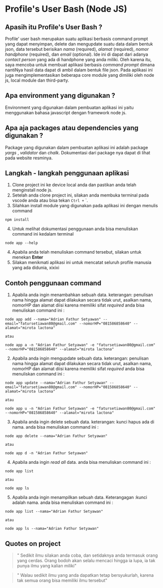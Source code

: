 # **Profile's User Bash (Node JS)**

## **Apasih itu Profile's User Bash ?**

Profile' user bash merupakan suatu aplikasi berbasis command prompt yang dapat menyimpan, delete dan mengupdate suatu data dalam bentuk json, data tersebut berisikan _nama_ (required), _alamat_ (required), _nomor handphone_ (required), dan _email_ (optional). Ide ini di dapat dari adanya _contact person_ yang ada di handphone yang anda miliki. Oleh karena itu, saya mencoba untuk membuat aplikasi berbasis _command prompt_ dimana nantiNya hasil data dapat di ambil dalam bentuk file json. Pada aplikasi ini juga mengimplementasikan beberapa core module yang dimiliki oleh node js, local module dan third-party.

## **Apa environment yang digunakan ?**

Environment yang digunakan dalam pembuatan aplikasi ini yaitu menggunakan bahasa javascript dengan framework node js.

## **Apa aja packages atau dependencies yang digunakan ?**

Package yang digunakan dalam pembuatan aplikasi ini adalah package _yargs_ , _validator_ dan _chalk_. Dokumentasi dari package nya dapat di lihat pada website resminya.

## **Langkah - langkah penggunaan aplikasi**

1. Clone project ini ke device local anda dan pastikan anda telah menginstall node js.
2. Setelah anda clone project ini, silakan anda membuka terminal pada vscode anda atau bisa tekan `Ctrl +` `.
3. Silahkan install module yang digunakan pada aplikasi ini dengan menulis command

```
npm install
```

4. Untuk melihat dokumentasi penggunaan anda bisa menuliskan command ini kedalam terminal

```
node app --help
```

4. Apabila anda telah menuliskan command tersebut, silakan untuk menekan **Enter**
5. Silakan menikmati aplikasi ini untuk mencatat seluruh profile manusia yang ada didunia, xixixi

## **Contoh penggunaan command**

1. Apabila anda ingin menambahkan sebuah data. keterangan: penulisan nama hingga alamat dapat dilakukan secara tidak urut, asalkan nama, nomorHP dan alamat diisi karena memiliki sifat _required_ anda bisa menuliskan command ini :

```
node app add --nama="Adrian Fathur Setyawan" --email="fatursetiawan80@gmail.com" --nomorHP="081586858640" --alamat="mirota lactona"

atau

node app a -n "Adrian Fathur Setyawan" -e "fatursetiawan80@gmail.com" --nomorHP="081586858640" --alamat="mirota lactona"

```

2. Apabila anda ingin mengupdate sebuah data. keterangan: penulisan nama hingga alamat dapat dilakukan secara tidak urut, asalkan nama, nomorHP dan alamat diisi karena memiliki sifat _required_ anda bisa menuliskan command ini :

```
node app update --nama="Adrian Fathur Setyawan" --email="fatursetiawan80@gmail.com" --nomorHP="081586858640" --alamat="mirota lactona"

atau

node app u -n "Adrian Fathur Setyawan" -e "fatursetiawan80@gmail.com" --nomorHP="081586858640" --alamat="mirota lactona"

```

3. Apabila anda ingin delete sebuah data. keterangan: kunci hapus ada di nama. anda bisa menuliskan command ini :

```
node app delete --nama="Adrian Fathur Setyawan"

atau

node app d -n "Adrian Fathur Setyawan"

```

4. Apabila anda ingin _read all_ data. anda bisa menuliskan command ini :

```
node app list

atau

node app ls

```

5. Apabila anda ingin menampilkan sebuah data. Keterangagan :kunci adalah nama. anda bisa menuliskan command ini :

```
node app list --nama="Adrian Fathur Setyawan"

atau

node app ls --nama="Adrian Fathur Setyawan"

```

## **Quotes on project**

> " Sedikit ilmu silakan anda coba, dan setidaknya anda termasuk orang yang cerdas. Orang bodoh akan selalu mencaci hingga ia lupa, ia tak punya ilmu yang kalian miliki"

> " Walau sedikit ilmu yang anda dapatkan tetap bersyukurlah, karena tak semua orang bisa memiliki ilmu tersebut"
